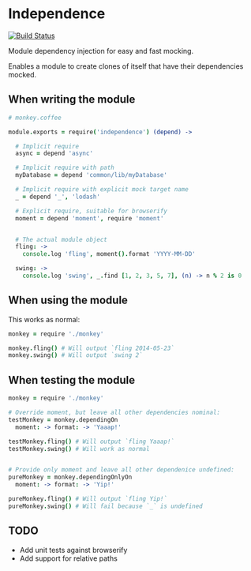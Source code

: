 Independence
============

[![Build Status](https://secure.travis-ci.org/xarvh/independence.png?branch=master)](http://travis-ci.org/xarvh/independence)

Module dependency injection for easy and fast mocking.

Enables a module to create clones of itself that have their dependencies mocked.


When writing the module
-----------------------
```coffee
# monkey.coffee

module.exports = require('independence') (depend) ->

  # Implicit require
  async = depend 'async'

  # Implicit require with path
  myDatabase = depend 'common/lib/myDatabase'

  # Implicit require with explicit mock target name
  _ = depend '_', 'lodash'

  # Explicit require, suitable for browserify
  moment = depend 'moment', require 'moment'


  # The actual module object
  fling: ->
    console.log 'fling', moment().format 'YYYY-MM-DD'

  swing: ->
    console.log 'swing', _.find [1, 2, 3, 5, 7], (n) -> n % 2 is 0
```


When using the module
---------------------
This works as normal:
```coffee
monkey = require './monkey'

monkey.fling() # Will output `fling 2014-05-23`
monkey.swing() # Will output `swing 2`
```


When testing the module
-----------------------
```coffee
monkey = require './monkey'

# Override moment, but leave all other dependencies nominal:
testMonkey = monkey.dependingOn
  moment: -> format: -> 'Yaaap!'

testMonkey.fling() # Will output `fling Yaaap!`
testMonkey.swing() # Will work as normal


# Provide only moment and leave all other dependenice undefined:
pureMonkey = monkey.dependingOnlyOn
  moment: -> format: -> 'Yip!'

pureMonkey.fling() # Will output `fling Yip!`
pureMonkey.swing() # Will fail because `_` is undefined
```


TODO
----

* Add unit tests against browserify
* Add support for relative paths

